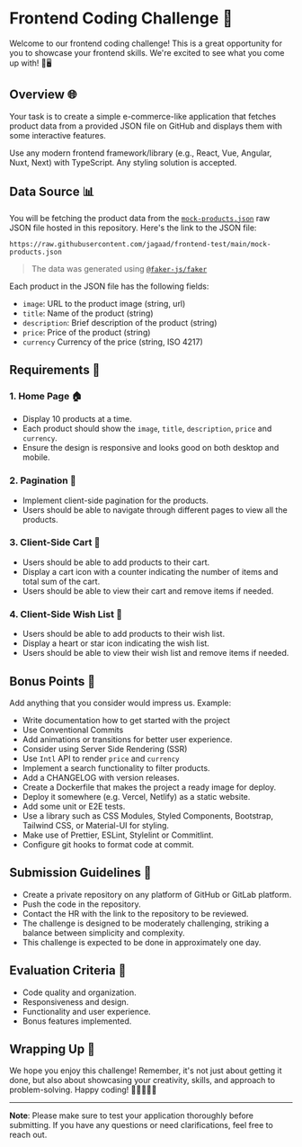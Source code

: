 # Frontend Coding Challenge 🚀

Welcome to our frontend coding challenge! This is a great opportunity for you to showcase your frontend skills.
We're excited to see what you come up with! 🎨🖥️

## Overview 🌐

Your task is to create a simple e-commerce-like application that fetches product data
from a provided JSON file on GitHub and displays them with some interactive features.

Use any modern frontend framework/library (e.g., React, Vue, Angular, Nuxt, Next) with TypeScript.
Any styling solution is accepted.

## Data Source 📊

You will be fetching the product data from the [`mock-products.json`](mock-products.json) raw JSON file hosted in this repository.
Here's the link to the JSON file:

```text
https://raw.githubusercontent.com/jagaad/frontend-test/main/mock-products.json
```

> The data was generated using [`@faker-js/faker`](https://fakerjs.dev/)

Each product in the JSON file has the following fields:

- `image`: URL to the product image (string, url)
- `title`: Name of the product (string)
- `description`: Brief description of the product (string)
- `price`: Price of the product (string)
- `currency` Currency of the price (string, ISO 4217)

## Requirements 📝

### 1. Home Page 🏠

- Display 10 products at a time.
- Each product should show the `image`, `title`, `description`, `price` and `currency`.
- Ensure the design is responsive and looks good on both desktop and mobile.

### 2. Pagination 📄

- Implement client-side pagination for the products.
- Users should be able to navigate through different pages to view all the products.

### 3. Client-Side Cart 🛒

- Users should be able to add products to their cart.
- Display a cart icon with a counter indicating the number of items and total sum of the cart.
- Users should be able to view their cart and remove items if needed.

### 4. Client-Side Wish List 💖

- Users should be able to add products to their wish list.
- Display a heart or star icon indicating the wish list.
- Users should be able to view their wish list and remove items if needed.

## Bonus Points 🌟

Add anything that you consider would impress us. Example:

- Write documentation how to get started with the project
- Use Conventional Commits
- Add animations or transitions for better user experience.
- Consider using Server Side Rendering (SSR)
- Use `Intl` API to render `price` and `currency`
- Implement a search functionality to filter products.
- Add a CHANGELOG with version releases.
- Create a Dockerfile that makes the project a ready image for deploy.
- Deploy it somewhere (e.g. Vercel, Netlify) as a static website.
- Add some unit or E2E tests.
- Use a library such as CSS Modules, Styled Components, Bootstrap, Tailwind CSS, or Material-UI for styling.
- Make use of Prettier, ESLint, Stylelint or Commitlint.
- Configure git hooks to format code at commit.

## Submission Guidelines 📮

- Create a private repository on any platform of GitHub or GitLab platform.
- Push the code in the repository.
- Contact the HR with the link to the repository to be reviewed.
- The challenge is designed to be moderately challenging, striking a balance between simplicity and complexity.
- This challenge is expected to be done in approximately one day.

## Evaluation Criteria 🧐

- Code quality and organization.
- Responsiveness and design.
- Functionality and user experience.
- Bonus features implemented.

## Wrapping Up 🎁

We hope you enjoy this challenge! Remember, it's not just about getting it done, but also about showcasing your creativity, skills, and approach to problem-solving. Happy coding! 🎉👩‍💻👨‍💻

---

**Note**: Please make sure to test your application thoroughly before submitting. If you have any questions or need clarifications, feel free to reach out.
